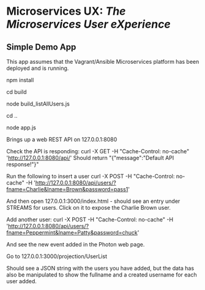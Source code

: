 # Microservices UX:  *The Microservices User eXperience*
## Simple Demo App

This app assumes that the Vagrant/Ansible Microservices platform has been deployed and is running.

npm install

cd build

node build_listAllUsers.js

cd ..

node app.js

Brings up a web REST API on 127.0.0.1:8080

Check the API is responding:
curl -X GET -H "Cache-Control: no-cache"  'http://127.0.0.1:8080/api/'
Should return "{"message":"Default API response!"}"

Run the following to insert a user
curl -X POST -H "Cache-Control: no-cache" -H 'http://127.0.0.1:8080/api/users/?fname=Charlie&lname=Brown&password=pass1'

And then open 127.0.0.1:3000/index.html - should see an entry under STREAMS for users. Click on it to expose the Charlie Brown user.

Add another user:
curl -X POST -H "Cache-Control: no-cache" -H 'http://127.0.0.1:8080/api/users/?fname=Peppermint&lname=Patty&password=chuck'

And see the new event added in the Photon web page.

Go to 127.0.0.1:3000/projection/UserList

Should see a JSON string with the users you have added, but the data has also be manipulated to show the fullname and a created username for each user added.
